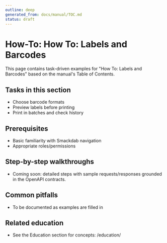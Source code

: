 ```yaml
---
outline: deep
generated_from: docs/manual/TOC.md
status: draft
---
```


# How-To: How To: Labels and Barcodes

This page contains task-driven examples for "How To: Labels and Barcodes" based on the manual's Table of Contents.

## Tasks in this section
- Choose barcode formats
- Preview labels before printing
- Print in batches and check history

## Prerequisites
- Basic familiarity with Smackdab navigation
- Appropriate roles/permissions

## Step-by-step walkthroughs
- Coming soon: detailed steps with sample requests/responses grounded in the OpenAPI contracts.

## Common pitfalls
- To be documented as examples are filled in

## Related education
- See the Education section for concepts: /education/

